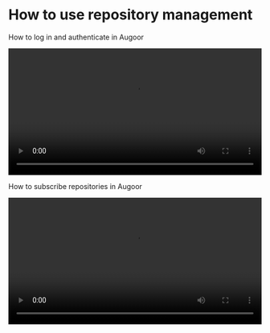 # How to use repository management

How to log in and authenticate in Augoor

<video controls="controls" src="../videos/login_authentication/login-augoor.mp4" width="100%"></video>

How to subscribe repositories in Augoor

<video controls="controls" src="../videos/manage_subscriptions/subscribe-repositories.mp4" width="100%"></video>